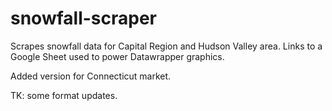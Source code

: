 # snowfall-scraper

<p>Scrapes snowfall data for Capital Region and Hudson Valley area. Links to a Google Sheet used to power Datawrapper graphics.</p>

<p>Added version for Connecticut market.</p>

<p>TK: some format updates.</p>
